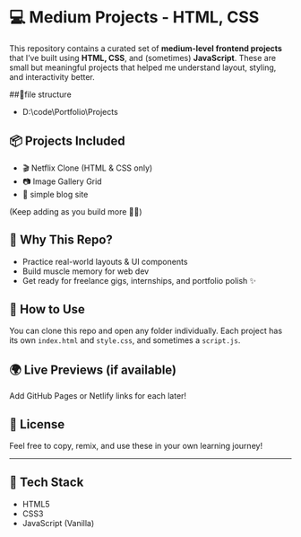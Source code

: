 # 💻 Medium Projects - HTML, CSS 

This repository contains a curated set of **medium-level frontend projects** that I’ve built using **HTML, CSS**, and (sometimes) **JavaScript**. These are small but meaningful projects that helped me understand layout, styling, and interactivity better.

##📂file structure

- D:\code\Portfolio\Projects



## 📦 Projects Included

- 🎬 Netflix Clone (HTML & CSS only)
- 📷 Image Gallery Grid
- 📰 simple blog site

(Keep adding as you build more 👷‍♂️)

## 🧠 Why This Repo?

- Practice real-world layouts & UI components
- Build muscle memory for web dev
- Get ready for freelance gigs, internships, and portfolio polish ✨

## 🚀 How to Use

You can clone this repo and open any folder individually. Each project has its own `index.html` and `style.css`, and sometimes a `script.js`.

## 🌍 Live Previews (if available)

Add GitHub Pages or Netlify links for each later!

## 📝 License

Feel free to copy, remix, and use these in your own learning journey!

---

## 🔧 Tech Stack

- HTML5
- CSS3
- JavaScript (Vanilla)




